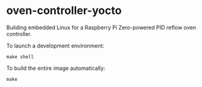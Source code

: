 # oven-controller-yocto

Building embedded Linux for a Raspberry Pi Zero-powered PID reflow oven controller.

To launch a development environment:

```
make shell
```

To build the entire image automatically:

```
make
```
